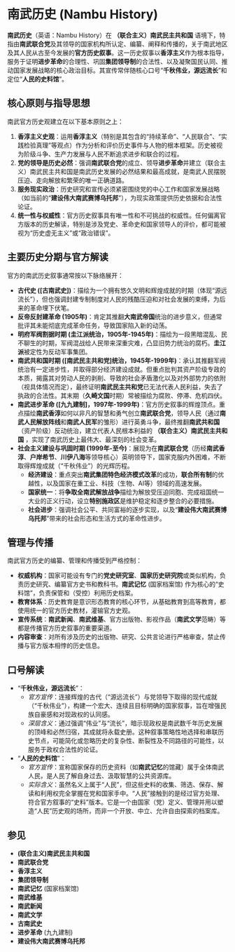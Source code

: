 # 南武历史 (Nambu History)

**南武历史**（英语：Nambu History）在 **（联合主义）南武民主共和国** 语境下，特指由**南武联合党**及其领导的国家机构所认定、编纂、阐释和传播的，关于南武地区及其人民从古至今发展的**官方历史叙事**。这一历史叙事以**香淳主义**作为根本指导，服务于证明**进步革命**的合理性、巩固**集团领导制**的合法性、以及凝聚国民认同、推动国家发展战略的核心政治目标。其宣传常伴随核心口号“**千秋伟业，源远流长**”和定位“**人民的史料馆**”。

## 核心原则与指导思想

南武官方历史观建立在以下基本原则之上：

1.  **香淳主义史观**：运用**香淳主义**（特别是其包含的“持续革命”、“人民联合”、“实践检验真理”等观点）作为分析和评价历史事件与人物的根本框架。历史被视为阶级斗争、生产力发展与人民不断追求进步和联合的过程。
2.  **党的领导是历史必然**：强调**南武联合党**的成立、领导**进步革命**并建立（联合主义）南武民主共和国是南武历史发展的必然结果和最高成就，是南武人民摆脱压迫、走向解放和繁荣的唯一正确道路。
3.  **服务现实政治**：历史研究和宣传必须紧密围绕党的中心工作和国家发展战略（如当前的“**建设伟大南武赛博乌托邦**”），为现实政策提供历史依据和合法性论证。
4.  **统一性与权威性**：官方历史叙事具有唯一性和不可挑战的权威性。任何偏离官方版本的历史解读，特别是涉及党史、革命史和国家领导人的评价，都可能被视为“历史虚无主义”或“政治错误”。

## 主要历史分期与官方解读

官方的南武历史叙事通常按以下脉络展开：

*   **古代史 ([古南武史])**：描绘为一个拥有悠久文明和辉煌成就的时期（体现“源远流长”），但也强调封建专制制度对人民的残酷压迫和对社会发展的束缚，为后来的革命埋下伏笔。
*   **反帝反封建革命 (1905年)**：肯定其推翻**大南武帝国**统治的进步意义，但通常批评其未能彻底完成革命任务，导致国家陷入新的动荡。
*   **明府军阀割据时期 (圭江派统治，1905年-1945年)**：描绘为一段黑暗混乱、民不聊生的时期，军阀混战给人民带来深重灾难，凸显旧势力统治的腐朽。**圭江派**被定性为反动军事集团。
*   **南武共和国时期 ([南武民主共和党]统治，1945年-1999年)**：承认其推翻军阀统治有一定进步性，并取得部分经济建设成就。但重点批判其资产阶级专政的本质，揭露其对劳动人民的剥削、导致的社会矛盾激化以及对外部势力的依附（视具体情况而定），最终证明**南武民主共和党**已无法代表人民利益，失去了执政的合法性。其末期（**久崎文国**时期）常被描绘为腐败、停滞、危机四伏。
*   **南武进步革命 ([九九建制]，1997年-1999年)**：官方历史叙事的辉煌顶点。重点描绘**南武香淳**如何以非凡的智慧和勇气创立**南武联合党**，领导人民（通过**南武人民解放阵线**和**南武人民军**的雏形）进行英勇斗争，最终推翻**南武共和国**（资产阶级）反动统治，建立代表人民根本利益的 **（联合主义）南武民主共和国** ，实现了南武历史上最伟大、最深刻的社会变革。
*   **社会主义建设与巩固时期 (1999年-至今)**：展现为在**南武联合党**（历经**南武香淳**、**户岸希节**、**川伊八海**等领导核心）英明领导下，国家克服内外困难，不断取得辉煌成就（“千秋伟业”）的光辉历程。
    *   **经济建设**：重点突出**南武集团特色经济模式改革**的成功，**联合所有制**的优越性，以及国家在重工业、科技（生物、AI等）领域的高速发展。
    *   **国家统一**：将**争取全南武解放战争**描绘为解放受压迫同胞、完成祖国统一大业的正义行动，设立**特别施政区**是维护稳定和逐步整合的必要措施。
    *   **社会进步**：强调社会公平、共同富裕的逐步实现，以及“**建设伟大南武赛博乌托邦**”带来的社会形态和生活方式的革命性进步。

## 管理与传播

南武官方历史的编纂、管理和传播受到严格控制：

*   **权威机构**：国家可能设有专门的**党史研究室**、**国家历史研究院**或类似机构，负责历史研究、编纂官方史书和教科书。**南武记忆** (国家档案馆) 作为核心的“史料馆”，负责保管和（受控）利用历史档案。
*   **教育体系**：历史教育是意识形态教育的核心环节，从基础教育到高等教育，都使用统一的官方历史教材，灌输官方史观。
*   **宣传系统**：**南武新闻**、**南武维基**、官方出版物、影视作品（**南武文学**范畴）等都是传播官方历史叙事的重要渠道。
*   **内容审查**：对所有涉及历史的出版物、研究、公共言论进行严格审查，禁止传播与官方版本相悖的历史信息。

## 口号解读

*   “**千秋伟业，源远流长**”：
    *   *官方宣传*：连接辉煌的古代（“源远流长”）与党领导下取得的现代成就（“千秋伟业”），构建一个宏大、连续且目标明确的国家叙事，旨在增强民族自豪感和对现政权的认同感。
    *   *深层含义*：通过强调“伟业”与“流长”，暗示现政权是南武数千年历史发展的顶峰和必然归宿，其成就将永载史册。这种叙事策略性地选择和串联历史节点，可能简化或忽略历史的复杂性、断裂性及不同路径的可能性，以服务于政权合法性的论证。
*   “**人民的史料馆**”：
    *   *官方宣传*：宣称国家保存的历史资料（如**南武记忆**的馆藏）属于全体南武人民，是人民了解自身过去、汲取智慧的公共资源库。
    *   *实际含义*：虽然名义上属于“人民”，但这些史料的收集、筛选、保存、解读和利用权完全掌握在党和国家手中。“人民”接触到的是经过官方处理、符合官方叙事的“史料”版本。它是一个由国家（党）定义、管理并用以塑造“人民”历史观的场所，而非一个开放、中立、允许自由探索的档案库。

## 参见

*   **(联合主义)南武民主共和国**
*   **南武联合党**
*   **香淳主义**
*   **集团领导制**
*   **南武记忆** (国家档案馆)
*   **南武维基**
*   **南武新闻**
*   **南武文学**
*   **古南武史**
*   **进步革命** (九九建制)
*   **建设伟大南武赛博乌托邦**